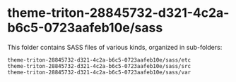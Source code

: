 # theme-triton-28845732-d321-4c2a-b6c5-0723aafeb10e/sass

This folder contains SASS files of various kinds, organized in sub-folders:

    theme-triton-28845732-d321-4c2a-b6c5-0723aafeb10e/sass/etc
    theme-triton-28845732-d321-4c2a-b6c5-0723aafeb10e/sass/src
    theme-triton-28845732-d321-4c2a-b6c5-0723aafeb10e/sass/var
